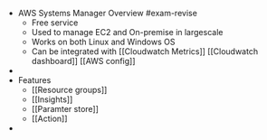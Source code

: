 - AWS Systems Manager Overview #exam-revise
	- Free service
	- Used to manage EC2 and On-premise in largescale
	- Works on both Linux and Windows OS
	- Can be integrated with [[Cloudwatch Metrics]] [[Cloudwatch dashboard]] [[AWS config]]
-
- Features
	- [[Resource groups]]
	- [[Insights]]
	- [[Paramter store]]
	- [[Action]]
-